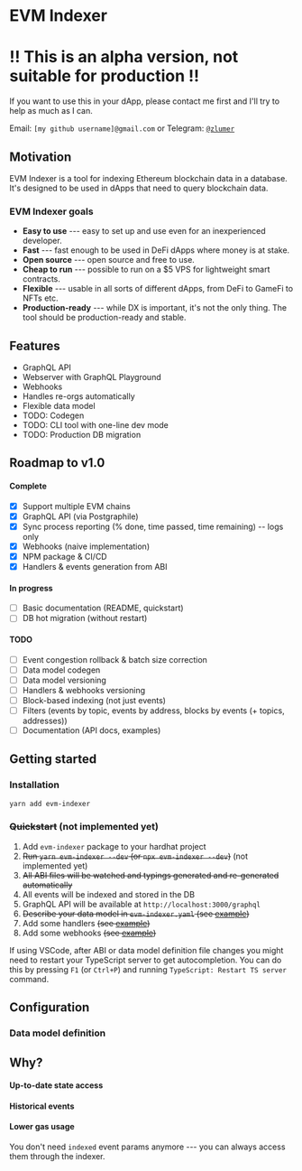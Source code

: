 # EVM Indexer

# ‼️ This is an alpha version, not suitable for production ‼️

If you want to use this in your dApp, please contact me first and I'll try to help as much as I can.

Email: `[my github username]@gmail.com` or Telegram: [`@zlumer`](https://zlumer.t.me/)

## Motivation

EVM Indexer is a tool for indexing Ethereum blockchain data in a database. It's designed to be used in dApps that need to query blockchain data.

### EVM Indexer goals

- **Easy to use** --- easy to set up and use even for an inexperienced developer.
- **Fast** --- fast enough to be used in DeFi dApps where money is at stake.
- **Open source** --- open source and free to use.
- **Cheap to run** --- possible to run on a $5 VPS for lightweight smart contracts.
- **Flexible** --- usable in all sorts of different dApps, from DeFi to GameFi to NFTs etc.
- **Production-ready** --- while DX is important, it's not the only thing. The tool should be production-ready and stable.

## Features

- GraphQL API
- Webserver with GraphQL Playground
- Webhooks
- Handles re-orgs automatically
- Flexible data model
- TODO: Codegen
- TODO: CLI tool with one-line dev mode
- TODO: Production DB migration

## Roadmap to v1.0

#### Complete

- [x] Support multiple EVM chains
- [x] GraphQL API (via Postgraphile)
- [x] Sync process reporting (% done, time passed, time remaining) -- logs only
- [x] Webhooks (naive implementation)
- [x] NPM package & CI/CD
- [x] Handlers & events generation from ABI

#### In progress

- [ ] Basic documentation (README, quickstart)
- [ ] DB hot migration (without restart)

#### TODO

- [ ] Event congestion rollback & batch size correction
- [ ] Data model codegen
- [ ] Data model versioning
- [ ] Handlers & webhooks versioning
- [ ] Block-based indexing (not just events)
- [ ] Filters (events by topic, events by address, blocks by events (+ topics, addresses))
- [ ] Documentation (API docs, examples)

## Getting started

### Installation

```sh
yarn add evm-indexer
```

### ~~Quickstart~~ (not implemented yet)

1. Add `evm-indexer` package to your hardhat project
2. ~~Run `yarn evm-indexer --dev` (or `npx evm-indexer --dev`)~~ (not implemented yet)
3. ~~All ABI files will be watched and typings generated and re-generated automatically~~
4. All events will be indexed and stored in the DB
5. GraphQL API will be available at `http://localhost:3000/graphql`
6. ~~Describe your data model in `evm-indexer.yaml` (see [example]())~~
7. Add some handlers ~~(see [example]())~~
8. Add some webhooks ~~(see [example]())~~

If using VSCode, after ABI or data model definition file changes you might need to restart your TypeScript server to get autocompletion. You can do this by pressing `F1` (or `Ctrl+P`) and running `TypeScript: Restart TS server` command.

## Configuration

### Data model definition

## Why?

#### Up-to-date state access

#### Historical events

#### Lower gas usage

You don't need `indexed` event params anymore --- you can always access them through the indexer.

